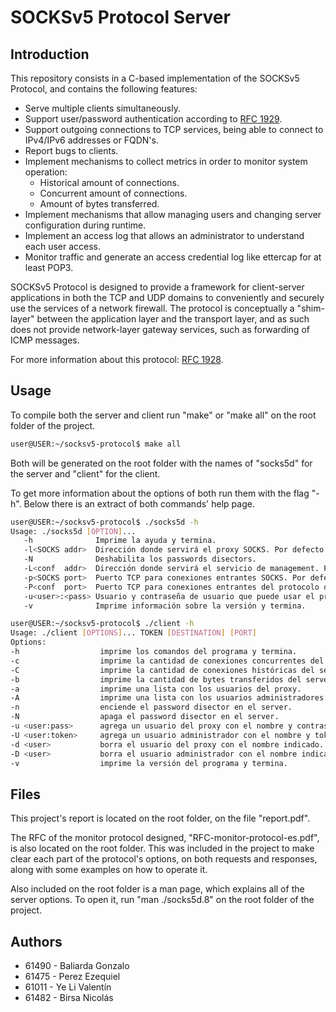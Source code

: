 # SOCKSv5 Protocol Server

## Introduction

This repository consists in a C-based implementation of the SOCKSv5 Protocol, and contains the following features:
 - Serve multiple clients simultaneously.
 - Support user/password authentication according to [RFC 1929](https://datatracker.ietf.org/doc/html/rfc1929).
 - Support outgoing connections to TCP services, being able to connect to IPv4/IPv6 addresses or FQDN's.
 - Report bugs to clients.
 - Implement mechanisms to collect metrics in order to monitor system operation:
	 - Historical amount of connections.
	 - Concurrent amount of connections.
	 - Amount of bytes transferred.
 - Implement mechanisms that allow managing users and changing server configuration during runtime.
 - Implement an access log that allows an administrator to understand each user access.
 - Monitor traffic and generate an access credential log like ettercap for at least POP3.

SOCKSv5 Protocol is designed to provide a framework for client-server applications in both the TCP and UDP domains to conveniently and securely use the services of a network firewall. The protocol is conceptually a "shim-layer" between the application layer and the transport layer, and as such does not provide network-layer gateway services, such as forwarding of ICMP messages.

For more information about this protocol: [RFC 1928](https://datatracker.ietf.org/doc/html/rfc1928).

## Usage

To compile both the server and client run "make" or "make all" on the root folder of the project.

```sh
user@USER:~/socksv5-protocol$ make all
```

Both will be generated on the root folder with the names of "socks5d" for the server and "client" for the client.

To get more information about the options of both run them with the flag "-h". Below there is an extract of both commands' help page.

```sh
user@USER:~/socksv5-protocol$ ./socks5d -h
Usage: ./socks5d [OPTION]...
   -h              Imprime la ayuda y termina.
   -l<SOCKS addr>  Dirección donde servirá el proxy SOCKS. Por defecto escucha en todas las interfaces.
   -N              Deshabilita los passwords disectors.
   -L<conf  addr>  Dirección donde servirá el servicio de management. Por defecto escucha solo en loopback.
   -p<SOCKS port>  Puerto TCP para conexiones entrantes SOCKS. Por defecto es 1080.
   -P<conf  port>  Puerto TCP para conexiones entrantes del protocolo de configuracion. Por defecto es 8080.
   -u<user>:<pass> Usuario y contraseña de usuario que puede usar el proxy. Hasta 10.
   -v              Imprime información sobre la versión y termina.
```

```sh
user@USER:~/socksv5-protocol$ ./client -h
Usage: ./client [OPTIONS]... TOKEN [DESTINATION] [PORT]
Options:
-h                  imprime los comandos del programa y termina.
-c                  imprime la cantidad de conexiones concurrentes del server.
-C                  imprime la cantidad de conexiones históricas del server.
-b                  imprime la cantidad de bytes transferidos del server.
-a                  imprime una lista con los usuarios del proxy.
-A                  imprime una lista con los usuarios administradores.
-n                  enciende el password disector en el server.
-N                  apaga el password disector en el server.
-u <user:pass>      agrega un usuario del proxy con el nombre y contraseña indicados.
-U <user:token>     agrega un usuario administrador con el nombre y token indicados.
-d <user>           borra el usuario del proxy con el nombre indicado.
-D <user>           borra el usuario administrador con el nombre indicado.
-v                  imprime la versión del programa y termina.
````

## Files

This project's report is located on the root folder, on the file "report.pdf".

The RFC of the monitor protocol designed, "RFC-monitor-protocol-es.pdf", is also located on the root folder. This was included in the project to make clear each part of the protocol's options, on both requests and responses, along with some examples on how to operate it.

Also included on the root folder is a man page, which explains all of the server options. To open it, run "man ./socks5d.8" on the root folder of the project.

## Authors
- 61490 - Baliarda Gonzalo
- 61475 - Perez Ezequiel
- 61011 - Ye Li Valentín
- 61482 - Birsa Nicolás